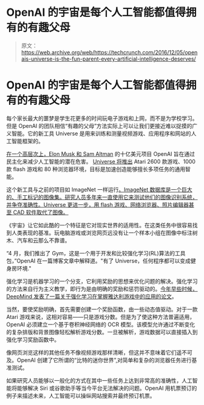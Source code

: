 # OpenAI 的宇宙是每个人工智能都值得拥有的有趣父母

> 原文：<https://web.archive.org/web/https://techcrunch.com/2016/12/05/openais-universe-is-the-fun-parent-every-artificial-intelligence-deserves/>

# OpenAI 的宇宙是每个人工智能都值得拥有的有趣父母

每个家长最大的噩梦是学生花更多的时间玩电子游戏和上网，而不是为学校学习。但是 OpenAI 的团队相信“有趣的父母”方法实际上可以让我们更接近难以捉摸的广义智能。它的新工具 Universe 是用来训练和测量视频游戏、应用程序和网站的人工智能框架的。

[在一个高层次上，Elon Musk 和 Sam Altman](https://web.archive.org/web/20230326030144/https://techcrunch.com/2015/12/11/non-profit-openai-launches-with-backing-from-elon-musk-and-sam-altman/) 的十亿美元项目 OpenAI 旨在通过民主化来减少人工智能的潜在危害。 [Universe 将推出](https://web.archive.org/web/20230326030144/https://universe.openai.com/) Atari 2600 款游戏、1000 款 flash 游戏和 80 种浏览器环境，目标是加速创造能够擅长多项任务的通用智能。

这个新工具与之前的项目如 ImageNet 一样运行[。ImageNet 数据库是一个巨大的、手工标记的图像集。研究人员多年来一直使用它来测试他们的图像识别系统，并争夺准确性。Universe 更进一步，用 flash 游戏、网络浏览器、照片编辑器甚至 CAD 软件取代了图像。](https://web.archive.org/web/20230326030144/https://en.wikipedia.org/wiki/ImageNet)

《宇宙》让它如此酷的一个特征是它对现实世界的适用性。在这类任务中很容易找到人类表现的基准。玩电脑游戏或浏览网页远没有让一个样本小组在图像中标注树木、汽车和云那么不靠谱。

“4 月，我们推出了 Gym，这是一个用于开发和比较强化学习(RL)算法的工具包，”OpenAI 在一篇博客文章中解释道。"有了 Universe，任何程序都可以变成健身房环境."

强化学习是机器学习的一个分支，它利用奖励的思想来优化问题的解决。强化学习的方法来自行为主义教学，即行为是由明确的奖励和惩罚驱动的。[今年早些时候，DeepMind 发表了一篇关于强化学习在掌握雅达利游戏中的应用的论文](https://web.archive.org/web/20230326030144/http://www.kandroid.org/board/data/board/singularityisnear/file_in_body/1/dqn.pdf)。

当然，要使奖励明确，首先需要创建一个奖励函数，由一些动态值驱动。对于一款 Atari 游戏来说，这相对容易——只是游戏分数。但是为了使这种方法普遍适用，OpenAI 必须建立一个基于卷积神经网络的 OCR 模型。该模型允许通过不断变化的复杂排版和背景图像轻松解析游戏分数。一旦被解析，游戏数据可以直接插入到强化学习奖励函数中。

像网页浏览这样的其他任务不像视频游戏那样清晰，但这并不意味着它们遥不可及。OpenAI 创建了它所谓的“比特的迷你世界”,对简单和复杂的浏览器任务进行基准测试。

如果研究人员能够以一般化的方式在其中一些任务上达到非常高的准确性，人工智能将能够解决 Siri 或谷歌助手等当今平台无法解决的问题。OpenAI 用机票预订的例子来描述未来，人工智能可以操纵网站搜索并最终预订机票。